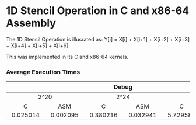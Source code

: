 # 1D Stencil Operation in C and x86-64 Assembly

The 1D Stencil Operation is illusrated as:
Y[i] = X[i] + X[i+1] + X[i+2] + X[i+3] + X[i+4] + X[i+5] + X[i+6] <br>

This was implemented in its C and x86-64 kernels.

### Average Execution Times
<table>
    <thead>
        <tr>
            <th colspan=6>Debug</th>
            <th colspan=6>Release</th>
        </tr>
    </thead>
    <tbody>
        <tr>
            <td colspan=2 style="text-align: center;">2^20</td>
            <td colspan=2 style="text-align: center;">2^24</td>
            <td colspan=2 style="text-align: center;">2^28</td>
            <td colspan=2 style="text-align: center;">2^20</td>
            <td colspan=2 style="text-align: center;">2^24</td>
            <td colspan=2 style="text-align: center;">2^28</td>
        </tr>
        <tr>
            <td style="text-align: center;">C</td>
            <td style="text-align: center;">ASM</td>
            <td style="text-align: center;">C</td>
            <td style="text-align: center;">ASM</td>
            <td style="text-align: center;">C</td>
            <td style="text-align: center;">ASM</td>
            <td style="text-align: center;">C</td>
            <td style="text-align: center;">ASM</td>
            <td style="text-align: center;">C</td>
            <td style="text-align: center;">ASM</td>
            <td style="text-align: center;">C</td>
            <td style="text-align: center;">ASM</td>
        </tr>
        <tr>
            <td style="padding: 0 15px 0 15px">0.025014</td>
            <td style="padding: 0 15px 0 15px">0.002095</td>
            <td style="padding: 0 15px 0 15px">0.380216</td>
            <td style="padding: 0 15px 0 15px">0.032941</td>
            <td style="padding: 0 15px 0 15px">5.729582</td>
            <td style="padding: 0 15px 0 15px">0.516240</td>
            <td style="padding: 0 15px 0 15px">0.007989</td>
            <td style="padding: 0 15px 0 15px">0.002597</td>
            <td style="padding: 0 15px 0 15px">0.092709</td>
            <td style="padding: 0 15px 0 15px">0.036021</td>
            <td style="padding: 0 15px 0 15px">1.440770</td>
            <td style="padding: 0 15px 0 15px">0.568849</td>
        </tr>
    </tbody>
</table>